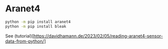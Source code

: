 # Aranet4

```sh
python -m pip install aranet4
python -m pip install bleak

```

See (tutorial)[https://davidhamann.de/2023/02/05/reading-aranet4-sensor-data-from-python/]
